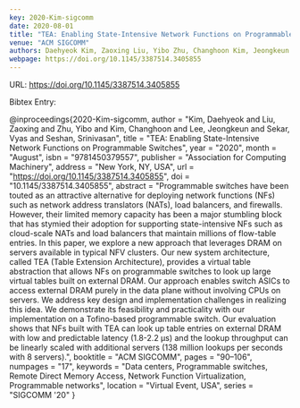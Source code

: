 ```yaml
---
key: 2020-Kim-sigcomm
date: 2020-08-01
title: "TEA: Enabling State-Intensive Network Functions on Programmable Switches"
venue: "ACM SIGCOMM"
authors: Daehyeok Kim, Zaoxing Liu, Yibo Zhu, Changhoon Kim, Jeongkeun Lee, Vyas Sekar and Srinivasan Seshan
webpage: https://doi.org/10.1145/3387514.3405855
---
```


URL: https://doi.org/10.1145/3387514.3405855

Bibtex Entry:

@inproceedings{2020-Kim-sigcomm,
    author = "Kim, Daehyeok and Liu, Zaoxing and Zhu, Yibo and Kim, Changhoon and Lee, Jeongkeun and Sekar, Vyas and Seshan, Srinivasan",
    title = "TEA: Enabling State-Intensive Network Functions on Programmable Switches",
    year = "2020",
    month = "August",
    isbn = "9781450379557",
    publisher = "Association for Computing Machinery",
    address = "New York, NY, USA",
    url = "https://doi.org/10.1145/3387514.3405855",
    doi = "10.1145/3387514.3405855",
    abstract = "Programmable switches have been touted as an attractive alternative for deploying network functions (NFs) such as network address translators (NATs), load balancers, and firewalls. However, their limited memory capacity has been a major stumbling block that has stymied their adoption for supporting state-intensive NFs such as cloud-scale NATs and load balancers that maintain millions of flow-table entries. In this paper, we explore a new approach that leverages DRAM on servers available in typical NFV clusters. Our new system architecture, called TEA (Table Extension Architecture), provides a virtual table abstraction that allows NFs on programmable switches to look up large virtual tables built on external DRAM. Our approach enables switch ASICs to access external DRAM purely in the data plane without involving CPUs on servers. We address key design and implementation challenges in realizing this idea. We demonstrate its feasibility and practicality with our implementation on a Tofino-based programmable switch. Our evaluation shows that NFs built with TEA can look up table entries on external DRAM with low and predictable latency (1.8-2.2 μs) and the lookup throughput can be linearly scaled with additional servers (138 million lookups per seconds with 8 servers).",
    booktitle = "ACM SIGCOMM",
    pages = "90–106",
    numpages = "17",
    keywords = "Data centers, Programmable switches, Remote Direct Memory Access, Network Function Virtualization, Programmable networks",
    location = "Virtual Event, USA",
    series = "SIGCOMM '20"
}

